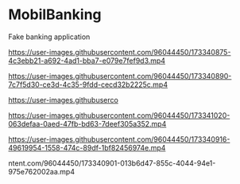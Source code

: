 # MobilBanking
Fake banking application


https://user-images.githubusercontent.com/96044450/173340875-4c3ebb21-a692-4ad1-bba7-e079e7fef9d3.mp4

https://user-images.githubusercontent.com/96044450/173340890-7c7f5d30-ce3d-4c35-9fdd-cecd32b2225c.mp4


https://user-images.githubuserco

https://user-images.githubusercontent.com/96044450/173341020-063defaa-0aed-47fb-bd63-7deef305a352.mp4

https://user-images.githubusercontent.com/96044450/173340916-49619954-1558-474c-89df-1bf82456974e.mp4

ntent.com/96044450/173340901-013b6d47-855c-4044-94e1-975e762002aa.mp4


